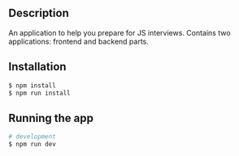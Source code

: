 ## Description

An application to help you prepare for JS interviews. Contains two applications: frontend and backend parts.

## Installation

```bash
$ npm install
$ npm run install
```

## Running the app

```bash
# development
$ npm run dev
